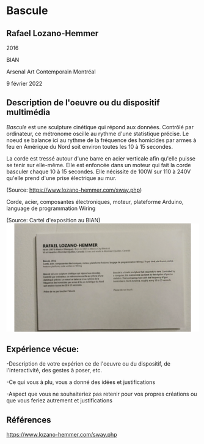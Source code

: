 # Bascule

## Rafael Lozano-Hemmer

2016

BIAN

Arsenal Art Contemporain Montréal

9 février 2022

## Description de l'oeuvre ou du dispositif multimédia
*Bascule* est une sculpture cinétique qui répond aux données. Contrôlé par ordinateur, ce métronome oscille au rythme d'une statistique précise. Le noeud se balance ici au rythme de la fréquence des homicides par armes à feu en Amérique du Nord soit environ toutes les 10 à 15 secondes.

La corde est tressé autour d'une barre en acier verticale afin qu'elle puisse se tenir sur elle-même. Elle est enfoncée dans un moteur qui fait la corde basculer chaque 10 à 15 secondes. Elle nécissite de 100W sur 110 à 240V qu'elle prend d'une prise électrique au mur.

(Source: https://www.lozano-hemmer.com/sway.php)

Corde, acier, composantes électroniques, moteur, plateforme Arduino, language de programmation Wiring

(Source: Cartel d'exposition au BIAN)
![cartelinfo](images/cartelinfo.png)

## Expérience vécue:
-Description de votre expérien ce de l'oeuvre ou du dispositif, de l'interactivité, des gestes à poser, etc.

-Ce qui vous à plu, vous a donné des idées et justifications

-Aspect que vous ne souhaiteriez pas retenir pour vos propres créations ou que vous feriez autrement et justifications

## Références

https://www.lozano-hemmer.com/sway.php
